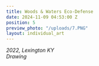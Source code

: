 ```yaml
---
title: Woods & Waters Eco-Defense
date: 2024-11-09 04:53:00 Z
position: 5
preview_photo: "/uploads/7.PNG"
layout: individual_art
---
```


*2022, Lexington KY* <br> 
*Drawing* 
